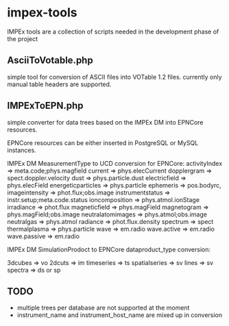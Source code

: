 impex-tools
============

IMPEx tools are a collection of scripts needed in the development phase
of the project

AsciiToVotable.php
------------------

simple tool for conversion of ASCII files into VOTable 1.2 files.
currently only manual table headers are supported.


IMPExToEPN.php
--------------

simple converter for data trees based on the IMPEx DM into 
EPNCore resources.

EPNCore resources can be either inserted in PostgreSQL or MySQL instances.

IMPEx DM MeasurementType to UCD conversion for EPNCore:
activityIndex		    => meta.code;phys.magfield
current				      => phys.elecCurrent
dopplergram			    => spect.doppler.velocity
dust				        => phys.particle.dust
electricfield		    => phys.elecField
energeticparticles	=> phys.particle
ephemeris			      => pos.bodyrc,
imageintensity		  => phot.flux;obs.image
instrumentstatus    => instr.setup;meta.code.status
ioncomposition		  => phys.atmol.ionStage
irradiance			    => phot.flux
magneticfield		    => phys.magField
magnetogram			    => phys.magField;obs.image
neutralatomimages	  => phys.atmol;obs.image
neutralgas			    => phys.atmol
radiance			      => phot.flux.density
spectrum			      => spect
thermalplasma		    => phys.particle
wave				        => em.radio
wave.active			    => em.radio
wave.passive		    => em.radio

IMPEx DM SimulationProdoct to EPNCore dataproduct_type conversion:

3dcubes			  => vo
2dcuts			  => im
timeseries		=> ts
spatialseries	=> sv
lines			    => sv
spectra			  => ds or sp


TODO
----
- multiple trees per database are not supported at the moment
- instrument_name and instrument_host_name are mixed up in conversion
